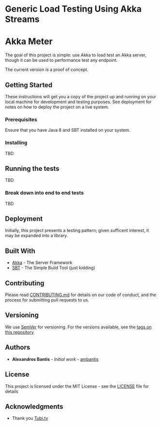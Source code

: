 # Generic Load Testing Using Akka Streams

# Akka Meter

The goal of this project is simple: use Akka to load test an Akka server, though it can be used to performance test any
endpoint.

The current version is a proof of concept.

## Getting Started

These instructions will get you a copy of the project up and running on your local machine for development and testing
purposes. See deployment for notes on how to deploy the project on a live system.

### Prerequisites

Ensure that you have Java 8 and SBT installed on your system.

### Installing

TBD

## Running the tests

TBD

### Break down into end to end tests

TBD

## Deployment

Initially, this project presents a testing pattern; given sufficent interest, it may be expanded into a library.

## Built With

* [Akka](http://www.akka.io/) - The Server Framework
* [SBT](https://www.scala-sbt.org/) - The Simple Build Tool (just kidding)

## Contributing

Please read [CONTRIBUTING.md](CONTRIBUTING.md) for details on our code of
conduct, and the process for submitting pull requests to us.

## Versioning

We use [SemVer](http://semver.org/) for versioning. For the versions available, see the [tags on this
repository](https://github.com/ambantis/akka-meter/tags).

## Authors

* **Alexandros Bantis** - *Initial work* - [ambantis](http://www.ambantis.com)

## License

This project is licensed under the MIT License - see the [LICENSE](LICENSE) file for details

## Acknowledgments

* Thank you [Tubi.tv](http://www.tubi.tv)
